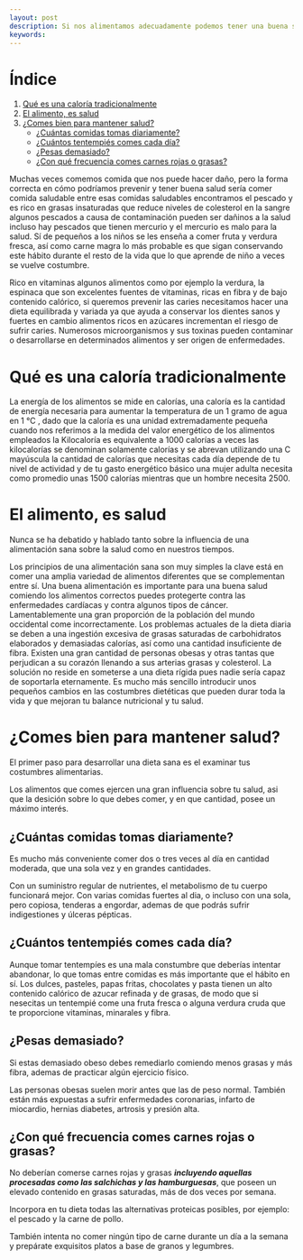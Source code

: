 ```yaml
---
layout: post
description: Si nos alimentamos adecuadamente podemos tener una buena salud, pero si investigamos sobre nutrición tendríamos una idea sobre que alimentos elegir, también tendríamos un detalle extenso sobre los alimentos incluso información que desconocíamos
keywords:
---
```


# Índice

1. [Qué es una caloría tradicionalmente](#qué-es-una-caloría-tradicionalmente)
2. [El alimento, es salud](#el-alimento-es-salud)
3. [¿Comes bien para mantener salud?](#comes-bien-para-mantener-salud)
     - [¿Cuántas comidas tomas diariamente?](#cuántas-comidas-tomas-diariamente)
     - [¿Cuántos tentempiés comes cada día?](#cuántos-tentempiés-comes-cada-día)
     - [¿Pesas demasiado?](#pesas-demasiado)
     - [¿Con qué frecuencia comes carnes rojas o grasas?](#con-qué-frecuencia-comes-carnes-rojas-o-grasas)

Muchas veces comemos comida que nos puede hacer daño, pero la forma correcta en cómo podríamos prevenir y tener buena salud sería comer comida saludable entre esas comidas saludables encontramos el pescado y es rico en grasas insaturadas que reduce niveles de colesterol en la sangre algunos pescados a causa de contaminación pueden ser dañinos a la salud incluso hay pescados que tienen mercurio y el mercurio es malo para la salud.
Sí de pequeños a los niños se les enseña a comer fruta y verdura fresca, así como carne magra lo más probable es que sigan conservando este hábito durante el resto de la vida que lo que aprende de niño a veces se vuelve costumbre.

Rico en vitaminas algunos alimentos como por ejemplo la verdura, la espinaca que son excelentes fuentes de vitaminas, ricas en fibra y de bajo contenido calórico, si queremos prevenir las caries necesitamos hacer una dieta equilibrada y variada ya que ayuda a conservar los dientes sanos y fuertes en cambio alimentos ricos en azúcares incrementan el riesgo de sufrir caries. Numerosos microorganismos y sus toxinas pueden contaminar o desarrollarse en determinados alimentos y ser origen de enfermedades.

# Qué es una caloría tradicionalmente

La energía de los alimentos se mide en calorías, una caloría es la cantidad de energía necesaria para aumentar la temperatura de un 1 gramo de agua en 1 °C , dado que la caloría es una unidad extremadamente pequeña cuando nos referimos a la medida del valor energético de los alimentos empleados la Kilocaloría es equivalente a 1000 calorías a veces las kilocalorías se denominan solamente calorías y se abrevan utilizando una C mayúscula la cantidad de calorías que necesitas cada día depende de tu nivel de actividad y de tu gasto energético básico una mujer adulta necesita como promedio unas 1500 calorías mientras que un hombre necesita 2500.

# El alimento, es salud

Nunca se ha debatido y hablado tanto sobre la influencia de una alimentación sana sobre la salud como en nuestros tiempos.

Los principios de una alimentación sana son muy simples la clave está en comer una amplia variedad de alimentos diferentes que se complementan entre sí. Una buena alimentación es importante para una buena salud comiendo los alimentos correctos puedes protegerte contra las enfermedades cardíacas y contra algunos tipos de cáncer. Lamentablemente una gran proporción de la población del mundo occidental come incorrectamente. Los problemas actuales de la dieta diaria se deben a una ingestión excesiva de grasas saturadas de carbohidratos elaborados y demasiadas calorías, así como una cantidad insuficiente de fibra.
Existen una gran cantidad de personas obesas y otras tantas que perjudican a su corazón llenando a sus arterias grasas y colesterol. La solución no reside en someterse a una dieta rígida pues nadie sería capaz de soportarla eternamente. Es mucho más sencillo introducir unos pequeños cambios en las costumbres dietéticas que pueden durar toda la vida y que mejoran tu balance nutricional y tu salud.

# ¿Comes bien para mantener salud?

El primer paso para desarrollar una dieta sana es el examinar tus costumbres alimentarias.

Los alimentos que comes ejercen una gran influencia sobre tu salud, asi que la desición sobre lo que debes comer, y en que cantidad, posee un máximo interés. 

## ¿Cuántas comidas tomas diariamente?

Es mucho más conveniente comer dos o tres veces al día en cantidad moderada, que una sola vez y en grandes cantidades.

Con un suministro regular de nutrientes, el metabolismo de tu cuerpo funcionará mejor. Con varias comidas fuertes al dia, o incluso con una sola, pero copiosa, tenderas a engordar, ademas
de que podrás sufrir indigestiones y úlceras pépticas.

## ¿Cuántos tentempiés comes cada día?

Aunque tomar tentempíes es una mala constumbre que deberías intentar abandonar, lo que tomas entre comidas
es más importante que el hábito en sí. Los dulces, pasteles, papas fritas, chocolates y pasta tienen un alto contenido calórico de azucar refinada y de grasas, de modo
que si nesecitas un tentempié come una fruta fresca o alguna verdura cruda que te proporcione vitaminas, minarales y fibra.

## ¿Pesas demasiado?

Si estas demasiado obeso debes remediarlo comiendo menos grasas y más fibra, ademas de practicar algún ejercicio físico.

Las personas obesas suelen morir antes que las de peso normal. También están más expuestas a sufrir enfermedades coronarias, infarto de miocardio, hernias diabetes, artrosis y presión alta.

## ¿Con qué frecuencia comes carnes rojas o grasas?

No deberían comerse carnes rojas y grasas ***incluyendo aquellas procesadas como las salchichas y las hamburguesas***, que poseen un elevado contenido en grasas saturadas, más de dos veces por semana.

Incorpora en tu dieta todas las alternativas proteicas posibles, por ejemplo: el pescado y la carne de pollo.

También intenta no comer ningún tipo de carne durante un día a la semana y prepárate exquisitos platos a base de granos y legumbres.
